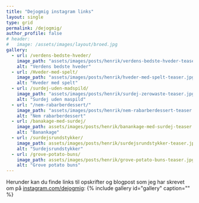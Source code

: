 ```yaml
---
title: "Dejogmig instagram links"
layout: single
type: grid
permalink: /dejogmig/
author_profile: false
# header:
#   image: /assets/images/layout/broed.jpg
gallery:
  - url: /verdens-bedste-hveder/
    image_path: "assets/images/posts/henrik/verdens-bedste-hveder-teaser.jpg"
    alt: "Verdens bedste hveder"
  - url: /Hveder-med-spelt/
    image_path: "assets/images/posts/henrik/hveder-med-spelt-teaser.jpg"
    alt: "Hveder med spelt"
  - url: /surdej-uden-madspild/
    image_path: "assets/images/posts/henrik/surdej-zerowaste-teaser.jpg"
    alt: "Surdej uden maspild"
  - url: "/nem-rabarberdessert/"
    image_path: "assets/images/posts/henrik/nem-rabarberdessert-teaser.jpg"
    alt: "Nem rabarberdessert"
  - url: /banakage-med-surdej/
    image_path: assets/images/posts/henrik/banankage-med-surdej-teaser.jpg
    alt: "Banankage"
  - url: /surdejsrundstykker/
    image_path: assets/images/posts/henrik/surdejsrundstykker-teaser.jpg
    alt: "Surdejsrundstykker" 
  - url: /grove-potato-buns/
    image_path: assets/images/posts/henrik/grove-potato-buns-teaser.jpg
    alt: "Grove potato buns"
---
```

Herunder kan du finde links til opskrifter og blogpost som jeg har skrevet om på [instagram.com/dejogmig](https://instagram.com/dejogmig): 
{% include gallery id="gallery"  caption="" %}